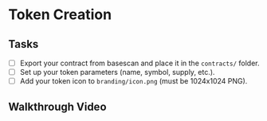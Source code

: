 # Token Creation

## Tasks
- [ ] Export your contract from basescan and place it in the `contracts/` folder.
- [ ] Set up your token parameters (name, symbol, supply, etc.).
- [ ] Add your token icon to `branding/icon.png` (must be 1024x1024 PNG).

## Walkthrough Video
<!-- Embed or link your walkthrough video here -->

[//]: # (Replace this with a YouTube or Loom link when ready) 